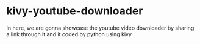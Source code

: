 # kivy-youtube-downloader
In here, we are gonna showcase the youtube video downloader by sharing a link through it and it coded by python using kivy
